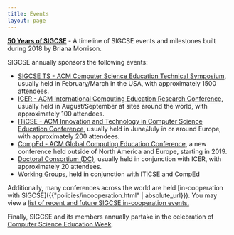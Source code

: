 ```yaml
---
title: Events
layout: page
---
```


**[50 Years of SIGCSE](50years.html)** - A timeline of SIGCSE events and milestones built during 2018 by Briana Morrison.

SIGCSE annually sponsors the following events:

-   [SIGCSE TS - ACM Computer Science Education Technical Symposium](symposia/index.html), usually held in
    February/March in the USA, with approximately 1500 attendees.
-   [ICER - ACM International Computing Education Research Conference](icer.html), usually held in August/September at
    sites around the world, with approximately 100 attendees.
-   [ITiCSE - ACM Innovation and Technology in Computer Science Education Conference](iticse/index.html), usually held in June/July in or
    around Europe, with approximately 200 attendees.
-   [CompEd - ACM Global Computing Education Conference](comped/index.html), a new conference held outside of
    North America and Europe, starting in 2019.
-   [Doctoral Consortium (DC)](dc.html), usually held in
    conjunction with ICER, with approximately 20 attendees.
-   [Working Groups](workinggroups.html), held in conjunction
    with ITiCSE and CompEd

Additionally, many conferences across the world are held [in-cooperation with SIGCSE]({{"policies/incooperation.html" | absolute_url}}). You may view a [list of recent and future SIGCSE in-cooperation
events.](incoop.html)

Finally, SIGCSE and its members annually partake in the celebration of
[Computer Science Education Week](http://www.csedweek.org/).
